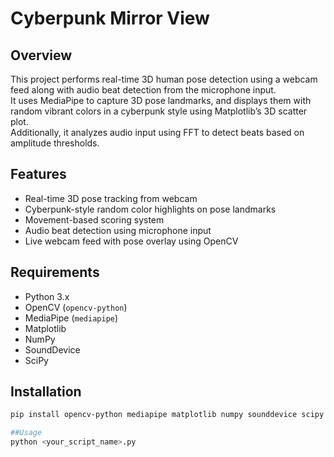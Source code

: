 # Cyberpunk Mirror View

## Overview
This project performs real-time 3D human pose detection using a webcam feed along with audio beat detection from the microphone input.  
It uses MediaPipe to capture 3D pose landmarks, and displays them with random vibrant colors in a cyberpunk style using Matplotlib’s 3D scatter plot.  
Additionally, it analyzes audio input using FFT to detect beats based on amplitude thresholds.

## Features
- Real-time 3D pose tracking from webcam  
- Cyberpunk-style random color highlights on pose landmarks  
- Movement-based scoring system  
- Audio beat detection using microphone input  
- Live webcam feed with pose overlay using OpenCV  

## Requirements
- Python 3.x  
- OpenCV (`opencv-python`)  
- MediaPipe (`mediapipe`)  
- Matplotlib  
- NumPy  
- SoundDevice  
- SciPy  

## Installation
```bash
pip install opencv-python mediapipe matplotlib numpy sounddevice scipy

##Usage
python <your_script_name>.py
